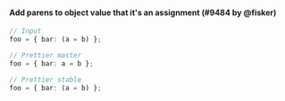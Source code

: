 #### Add parens to object value that it's an assignment (#9484 by @fisker)

<!-- prettier-ignore -->
```ts
// Input
foo = { bar: (a = b) };

// Prettier master
foo = { bar: a = b };

// Prettier stable
foo = { bar: (a = b) };
```
